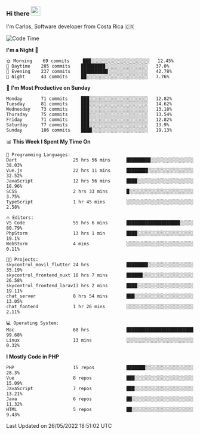 ### Hi there <img src="https://media.giphy.com/media/hvRJCLFzcasrR4ia7z/giphy.gif" width="25px">

I'm Carlos, Software developer from Costa Rica 🇨🇷

<!--START_SECTION:waka-->
![Code Time](http://img.shields.io/badge/Code%20Time-0%20secs-blue)

**I'm a Night 🦉** 

```text
🌞 Morning    69 commits     ███░░░░░░░░░░░░░░░░░░░░░░   12.45% 
🌆 Daytime    205 commits    █████████░░░░░░░░░░░░░░░░   37.0% 
🌃 Evening    237 commits    ██████████░░░░░░░░░░░░░░░   42.78% 
🌙 Night      43 commits     ██░░░░░░░░░░░░░░░░░░░░░░░   7.76%

```
📅 **I'm Most Productive on Sunday** 

```text
Monday       71 commits     ███░░░░░░░░░░░░░░░░░░░░░░   12.82% 
Tuesday      81 commits     ███░░░░░░░░░░░░░░░░░░░░░░   14.62% 
Wednesday    73 commits     ███░░░░░░░░░░░░░░░░░░░░░░   13.18% 
Thursday     75 commits     ███░░░░░░░░░░░░░░░░░░░░░░   13.54% 
Friday       71 commits     ███░░░░░░░░░░░░░░░░░░░░░░   12.82% 
Saturday     77 commits     ███░░░░░░░░░░░░░░░░░░░░░░   13.9% 
Sunday       106 commits    ████░░░░░░░░░░░░░░░░░░░░░   19.13%

```


📊 **This Week I Spent My Time On** 

```text
💬 Programming Languages: 
Dart                     25 hrs 56 mins      █████████░░░░░░░░░░░░░░░░   38.03% 
Vue.js                   22 hrs 11 mins      ████████░░░░░░░░░░░░░░░░░   32.52% 
JavaScript               12 hrs 56 mins      ████░░░░░░░░░░░░░░░░░░░░░   18.96% 
SCSS                     2 hrs 33 mins       █░░░░░░░░░░░░░░░░░░░░░░░░   3.75% 
TypeScript               1 hr 45 mins        ░░░░░░░░░░░░░░░░░░░░░░░░░   2.58%

🔥 Editors: 
VS Code                  55 hrs 6 mins       ████████████████████░░░░░   80.79% 
PhpStorm                 13 hrs 1 min        ████░░░░░░░░░░░░░░░░░░░░░   19.1% 
WebStorm                 4 mins              ░░░░░░░░░░░░░░░░░░░░░░░░░   0.11%

🐱‍💻 Projects: 
skycontrol_movil_flutter 24 hrs              ████████░░░░░░░░░░░░░░░░░   35.19% 
skycontrol_frontend_nuxt 18 hrs 7 mins       ██████░░░░░░░░░░░░░░░░░░░   26.58% 
skycontrol_frontend_larav13 hrs 2 mins       ████░░░░░░░░░░░░░░░░░░░░░   19.11% 
chat_server              8 hrs 54 mins       ███░░░░░░░░░░░░░░░░░░░░░░   13.05% 
chat_fontend             1 hr 26 mins        ░░░░░░░░░░░░░░░░░░░░░░░░░   2.11%

💻 Operating System: 
Mac                      68 hrs              █████████████████████████   99.68% 
Linux                    13 mins             ░░░░░░░░░░░░░░░░░░░░░░░░░   0.32%

```

**I Mostly Code in PHP** 

```text
PHP                      15 repos            ███████░░░░░░░░░░░░░░░░░░   28.3% 
Vue                      8 repos             ███░░░░░░░░░░░░░░░░░░░░░░   15.09% 
JavaScript               7 repos             ███░░░░░░░░░░░░░░░░░░░░░░   13.21% 
Java                     6 repos             ██░░░░░░░░░░░░░░░░░░░░░░░   11.32% 
HTML                     5 repos             ██░░░░░░░░░░░░░░░░░░░░░░░   9.43%

```



 Last Updated on 26/05/2022 18:51:02 UTC
<!--END_SECTION:waka-->
